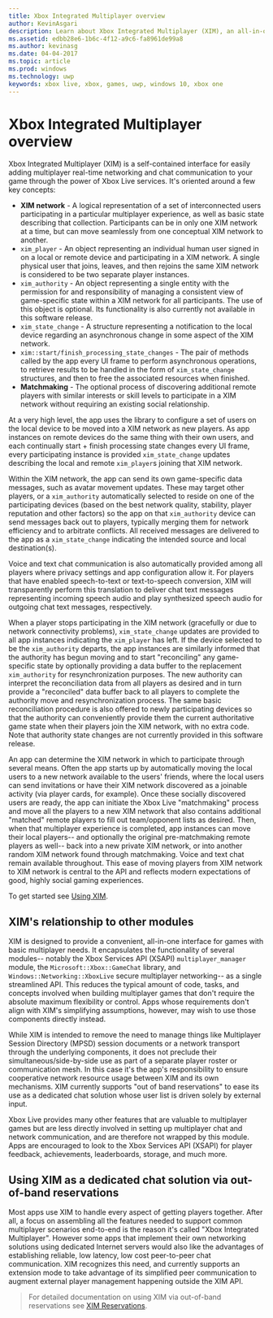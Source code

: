 ```yaml
---
title: Xbox Integrated Multiplayer overview
author: KevinAsgari
description: Learn about Xbox Integrated Multiplayer (XIM), an all-in-one multiplayer/networking/chat solution for Xbox Live games.
ms.assetid: edbb28e6-1b6c-4f12-a9c6-fa8961de99a8
ms.author: kevinasg
ms.date: 04-04-2017
ms.topic: article
ms.prod: windows
ms.technology: uwp
keywords: xbox live, xbox, games, uwp, windows 10, xbox one
---
```


# Xbox Integrated Multiplayer overview

 Xbox Integrated Multiplayer (XIM) is a self-contained interface for easily adding multiplayer real-time networking and chat communication to your game through the power of Xbox Live services. It's oriented around a few key concepts:

 - **XIM network** - A logical representation of a set of interconnected users participating in a particular multiplayer experience, as well as basic state describing that collection. Participants can be in only one XIM network at a time, but can move seamlessly from one conceptual XIM network to another.
 - `xim_player` - An object representing an individual human user signed in on a local or remote device and participating in a XIM network. A single physical user that joins, leaves, and then rejoins the same XIM network is considered to be two separate player instances.
 - `xim_authority` - An object representing a single entity with the permission for and responsibility of managing a consistent view of game-specific state within a XIM network for all participants. The use of this object is optional. Its functionality is also currently not available in this software release.
 - `xim_state_change` - A structure representing a notification to the local device regarding an asynchronous change in some aspect of the XIM network.
 - `xim::start/finish_processing_state_changes` - The pair of methods called by the app every UI frame to perform asynchronous operations, to retrieve results to be handled in the form of `xim_state_change` structures, and then to free the associated resources when finished.
 - **Matchmaking** - The optional process of discovering additional remote players with similar interests or skill levels to participate in a XIM network without requiring an existing social relationship.

At a very high level, the app uses the library to configure a set of users on the local device to be moved into a XIM network as new players. As app instances on remote devices do the same thing with their own users, and each continually start + finish processing state changes every UI frame, every participating instance is provided `xim_state_change` updates describing the local and remote `xim_player`s joining that XIM network.

Within the XIM network, the app can send its own game-specific data messages, such as avatar movement updates. These may target other players, or a `xim_authority` automatically selected to reside on one of the participating devices (based on the best network quality, stability, player reputation and other factors) so the app on that `xim_authority` device can send messages back out to players, typically merging them for network efficiency and to arbitrate conflicts. All received messages are delivered to the app as a `xim_state_change` indicating the intended source and local destination(s).

Voice and text chat communication is also automatically provided among all players where privacy settings and app configuration allow it. For players that have enabled speech-to-text or text-to-speech conversion, XIM will transparently perform this translation to deliver chat text messages representing incoming speech audio and play synthesized speech audio for outgoing chat text messages, respectively.

When a player stops participating in the XIM network (gracefully or due to network connectivity problems), `xim_state_change` updates are provided to all app instances indicating the `xim_player` has left. If the device selected to be the `xim_authority` departs, the app instances are similarly informed that the authority has begun moving and to start "reconciling" any game-specific state by optionally providing a data buffer to the replacement `xim_authority` for resynchronization purposes. The new authority can interpret the reconciliation data from all players as desired and in turn provide a "reconciled" data buffer back to all players to complete the authority move and resynchronization process. The same basic reconciliation procedure is also offered to newly participating devices so that the authority can conveniently provide them the current authoritative game state when their players join the XIM network, with no extra code. Note that authority state changes are not currently provided in this software release.

An app can determine the XIM network in which to participate through several means. Often the app starts up by automatically moving the local users to a new network available to the users' friends, where the local users can send invitations or have their XIM network discovered as a joinable activity (via player cards, for example). Once these socially discovered users are ready, the app can initiate the Xbox Live "matchmaking" process and move all the players to a new XIM network that also contains additional "matched" remote players to fill out team/opponent lists as desired. Then, when that multiplayer experience is completed, app instances can move their local players-- and optionally the original pre-matchmaking remote players as well-- back into a new private XIM network, or into another random XIM network found through matchmaking. Voice and text chat remain available throughout. This ease of moving players from XIM network to XIM network is central to the API and reflects modern expectations of good, highly social gaming experiences.

To get started see [Using XIM](xbox-integrated-multiplayer/using-xim.md).

## XIM's relationship to other modules

XIM is designed to provide a convenient, all-in-one interface for games with basic multiplayer needs. It encapsulates the functionality of several modules-- notably the Xbox Services API (XSAPI) `multiplayer_manager` module, the `Microsoft::Xbox::GameChat` library, and `Windows::Networking::XboxLive` secure multiplayer networking-- as a single streamlined API. This reduces the typical amount of code, tasks, and concepts involved when building multiplayer games that don't require the absolute maximum flexibility or control. Apps whose requirements don't align with XIM's simplifying assumptions, however, may wish to use those components directly instead.

While XIM is intended to remove the need to manage things like Multiplayer Session Directory (MPSD) session documents or a network transport through the underlying components, it does not preclude their simultaneous/side-by-side use as part of a separate player roster or communication mesh. In this case it's the app's responsibility to ensure cooperative network resource usage between XIM and its own mechanisms. XIM currently supports "out of band reservations" to ease its use as a dedicated chat solution whose user list is driven solely by external input.

Xbox Live provides many other features that are valuable to multiplayer games but are less directly involved in setting up multiplayer chat and network communication, and are therefore not wrapped by this module. Apps are encouraged to look to the Xbox Services API (XSAPI) for player feedback, achievements, leaderboards, storage, and much more.


## Using XIM as a dedicated chat solution via out-of-band reservations

Most apps use XIM to handle every aspect of getting players together. After all, a focus on assembling all the features needed to support common multiplayer scenarios end-to-end is the reason it's called "Xbox Integrated Multiplayer". However some apps that implement their own networking solutions using dedicated Internet servers would also like the advantages of establishing reliable, low latency, low cost peer-to-peer chat communication. XIM recognizes this need, and currently supports an extension mode to take advantage of its simplified peer communication to augment external player management happening outside the XIM API.

> For detailed documentation on using XIM via out-of-band reservations see [XIM Reservations](xbox-integrated-multiplayer/xim-reservations.md).
